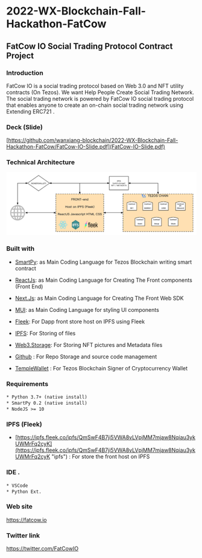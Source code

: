 # 2022-WX-Blockchain-Fall-Hackathon-FatCow

## FatCow IO Social Trading Protocol Contract Project


### Introduction
FatCow IO is a social trading protocol based on Web 3.0 and NFT utility contracts (On Tezos). We want Help People Create
Social Trading Network.
The social trading network is powered by FatCow IO social trading protocol that enables anyone to create an on-chain social trading network using Extending ERC721 .

###  Deck (Slide)
[https://github.com/wanxiang-blockchain/2022-WX-Blockchain-Fall-Hackathon-FatCow/FatCow-IO-Slide.pdf](FatCow-IO-Slide.pdf)

###  Technical Architecture
<p align="center">
  <img src="images/fatcowio.png" style="width:1300px";>
</p>

### Built with
- [SmartPy](https://smartpy.io/ "Solidity"): as Main Coding Language for Tezos Blockchain writing smart contract

- [ReactJs](https://reactjs.org/ "React Js"): as Main Coding Language for Creating The Front components (Front End)

- [Next.Js](https://nextjs.org/ "Next.Js"): as Main Coding Language for Creating The Front Web SDK 

- [MUI](https://mui.com/ "Mui"): as Main Coding Language for styling UI components

- [Fleek](https://fleek.co/ "Fleek"): For Dapp front store host on IPFS using Fleek

- [IPFS](https://ipfs.tech/ "IPFS"): For Storing of files

- [Web3.Storage](https://web3.storage/ "Web3 Storage"): For Storing NFT pictures and Metadata files

- [Github](https://github.com/ "Github") : For Repo Storage and source code management

- [TempleWallet](https://templewallet.com/ "templewallet") : For Tezos Blockchain Signer of Cryptocurrency Wallet

###  Requirements
	* Python 3.7+ (native install)
	* SmartPy 0.2 (native install)
    * NodeJS >= 10

### IPFS (Fleek)
- [https://ipfs.fleek.co/ipfs/QmSwF4B7ji5VWA8vLVpjMM7mjaw8Nqiau3ykUWMrFq2cyK](https://ipfs.fleek.co/ipfs/QmSwF4B7ji5VWA8vLVpjMM7mjaw8Nqiau3ykUWMrFq2cyK "ipfs") : For store the front host on IPFS



###  IDE .
	* VSCode
    * Python Ext.


### Web site
https://fatcow.io

### Twitter link
https://twitter.com/FatCowIO

